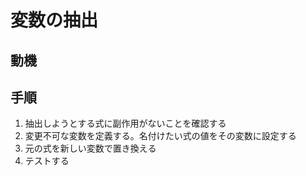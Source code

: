 # 変数の抽出

## 動機

## 手順
1. 抽出しようとする式に副作用がないことを確認する
2. 変更不可な変数を定義する。名付けたい式の値をその変数に設定する
3. 元の式を新しい変数で置き換える
4. テストする
